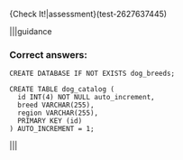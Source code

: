 {Check It!|assessment}(test-2627637445)


|||guidance
### Correct answers:

`CREATE DATABASE IF NOT EXISTS dog_breeds;`

```
CREATE TABLE dog_catalog (
  id INT(4) NOT NULL auto_increment, 
  breed VARCHAR(255), 
  region VARCHAR(255),
  PRIMARY KEY (id)
) AUTO_INCREMENT = 1;
```

|||
